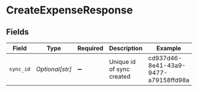 # CreateExpenseResponse


## Fields

| Field                                | Type                                 | Required                             | Description                          | Example                              |
| ------------------------------------ | ------------------------------------ | ------------------------------------ | ------------------------------------ | ------------------------------------ |
| `sync_id`                            | *Optional[str]*                      | :heavy_minus_sign:                   | Unique id of sync created            | cd937d46-8e41-43a9-9477-a79158ffd98a |